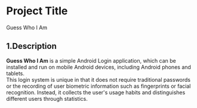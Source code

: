 # Project Title
Guess Who I Am

<a name="desc"></a>
## 1.Description
**Guess Who I Am** is a simple Android Login application, which can be installed and run on mobile Android devices, including Android phones and tablets.  
This login system is unique in that it does not require traditional passwords or the recording of user biometric information such as fingerprints or facial recognition. Instead, it collects the user's usage habits and distinguishes different users through statistics.
